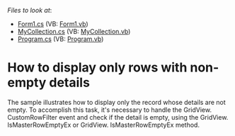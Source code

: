 <!-- default file list -->
*Files to look at*:

* [Form1.cs](./CS/WindowsApplication28/Form1.cs) (VB: [Form1.vb](./VB/WindowsApplication28/Form1.vb))
* [MyCollection.cs](./CS/WindowsApplication28/MyCollection.cs) (VB: [MyCollection.vb](./VB/WindowsApplication28/MyCollection.vb))
* [Program.cs](./CS/WindowsApplication28/Program.cs) (VB: [Program.vb](./VB/WindowsApplication28/Program.vb))
<!-- default file list end -->
# How to display only rows with non-empty details


<p>The sample illustrates how to display only the record whose details are not empty. To accomplish this task, it's necessary to handle the GridView. CustomRowFilter event and check if the detail is empty, using the GridView. IsMasterRowEmptyEx or GridView. IsMasterRowEmptyEx method.</p>

<br/>


